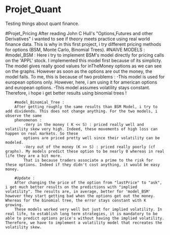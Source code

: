 # Projet_Quant
Testing things about quant finance.

#Projet_Pricing
After reading John C Hull's "Options,Futures and other Derivatives" i wanted to see if theory meets practice using real world finance data. This is why in this first project, i try different pricing methods for options (BSM, Monte Carlo, Binomial Trees).
        #NAIVE MODELS :
        #model_BSM : 
        Here i try to implement BSM's model directly for pricing calls on the 'APPL' stock. I implemented this model first because of its simplicty. The model gives
        really good values for inTheMoney options as we can see on the graphs. However as soon as the options are out the money, the model fails. 
        To me, this is because of two problems : 
            -This model is used for european options only. However, here, i am using it for american options and european options.
            -This model assumes volatility stays constant.
        Therefore, i hope i get better results using binomial trees ! 

        #model_Binomial_Tree : 
        After getting roughly the same results than BSM Model, i try to add dividends. This does not change anything. For the two models, i observe the same
        phenomenon : 
            -Very in the money ( K << S) : priced really well and volatility skew very high. Indeed, these movements of high loss can happen on real markets. So these
            options are priced pretty well since their volatility can be modeled.
            -Very out of the money (K >> S) : priced really poorly (cf graphs). My models predict these option to be nearly 0 whereas in real life they are a bit more.
            That is because traders associate a prime to the risk for these options. Indeed if they didn't cost anything, it would be easy money.

        #Update : 
        After changing the price of the option from "lastPrice" to "ask", i get much better results on the predictions with "implied volatility". The results are, in average, better for 'model_BSM' however they start getting bad when the options get out the money. Whereas for the binomial tree, the error stays constant with K growing. 
        These models worked very well but just for implied volatility. In real life, to establish long term strategies, it is mandatory to be able to predict options price's without having the implied volatility. Therefore, we have to implement a volatility model that recreates the volatility skew.

       